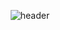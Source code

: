 <div align="center">
  
![header](https://capsule-render.vercel.app/api?type=Rounded&color=FCF8E8&height=200&section=header&text=🏋🏼‍♀️Subin%20Lee😎&fontSize=50&fontColor=100720)
</div>
<br/>
<br/>
<br/>

